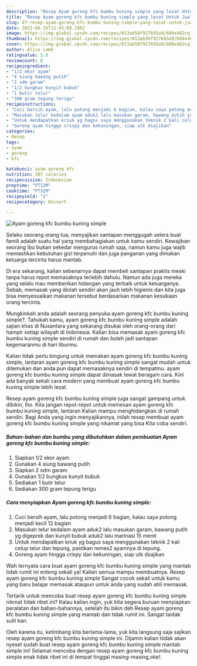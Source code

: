 ```yaml
---
description: "Resep Ayam goreng kfc bumbu kuning simple yang lezat Untuk Jualan"
title: "Resep Ayam goreng kfc bumbu kuning simple yang lezat Untuk Jualan"
slug: 87-resep-ayam-goreng-kfc-bumbu-kuning-simple-yang-lezat-untuk-jualan
date: 2021-06-16T22:43:09.196Z
image: https://img-global.cpcdn.com/recipes/013ab50f927693a9/680x482cq70/ayam-goreng-kfc-bumbu-kuning-simple-foto-resep-utama.jpg
thumbnail: https://img-global.cpcdn.com/recipes/013ab50f927693a9/680x482cq70/ayam-goreng-kfc-bumbu-kuning-simple-foto-resep-utama.jpg
cover: https://img-global.cpcdn.com/recipes/013ab50f927693a9/680x482cq70/ayam-goreng-kfc-bumbu-kuning-simple-foto-resep-utama.jpg
author: Alice Lamb
ratingvalue: 3.6
reviewcount: 8
recipeingredient:
- "1/2 ekor ayam"
- "4 siung bawang putih"
- "2 sdm garam"
- "1/2 bungkus kunyit bubuk"
- "1 butir telur"
- "300 gram tepung terigu"
recipeinstructions:
- "Cuci bersih ayam, lalu potong menjadi 6 bagian, kalau saya potong menjadi kecil 12 bagian"
- "Masukan telur kedalam ayam aduk2 lalu masukan garam, bawang putih yg digeprek dan kunyit bubuk aduk2 lalu marinasi 15 menit"
- "Untuk mendapatkan kriuk yg bagus saya menggunakan teknik 2 kali celup telur dan tepung, pastikan remes2 ayamnya di tepung."
- "Goreng ayam hingga crispy dan kekuningan, siap utk dsajikan"
categories:
- Resep
tags:
- ayam
- goreng
- kfc

katakunci: ayam goreng kfc 
nutrition: 207 calories
recipecuisine: Indonesian
preptime: "PT12M"
cooktime: "PT32M"
recipeyield: "2"
recipecategory: Dessert

---
```



![Ayam goreng kfc bumbu kuning simple](https://img-global.cpcdn.com/recipes/013ab50f927693a9/680x482cq70/ayam-goreng-kfc-bumbu-kuning-simple-foto-resep-utama.jpg)

Selaku seorang orang tua, menyajikan santapan menggugah selera buat famili adalah suatu hal yang membahagiakan untuk kamu sendiri. Kewajiban seorang ibu bukan sekedar mengurus rumah saja, namun kamu juga wajib memastikan kebutuhan gizi terpenuhi dan juga panganan yang dimakan keluarga tercinta harus mantab.

Di era  sekarang, kalian sebenarnya dapat membeli santapan praktis meski tanpa harus repot memasaknya terlebih dahulu. Namun ada juga mereka yang selalu mau memberikan hidangan yang terbaik untuk keluarganya. Sebab, memasak yang diolah sendiri akan jauh lebih higienis dan kita juga bisa menyesuaikan makanan tersebut berdasarkan makanan kesukaan orang tercinta. 



Mungkinkah anda adalah seorang penyuka ayam goreng kfc bumbu kuning simple?. Tahukah kamu, ayam goreng kfc bumbu kuning simple adalah sajian khas di Nusantara yang sekarang disukai oleh orang-orang dari hampir setiap wilayah di Indonesia. Kalian bisa memasak ayam goreng kfc bumbu kuning simple sendiri di rumah dan boleh jadi santapan kegemaranmu di hari liburmu.

Kalian tidak perlu bingung untuk memakan ayam goreng kfc bumbu kuning simple, lantaran ayam goreng kfc bumbu kuning simple sangat mudah untuk ditemukan dan anda pun dapat memasaknya sendiri di tempatmu. ayam goreng kfc bumbu kuning simple dapat dimasak lewat beragam cara. Kini ada banyak sekali cara modern yang membuat ayam goreng kfc bumbu kuning simple lebih lezat.

Resep ayam goreng kfc bumbu kuning simple juga sangat gampang untuk dibikin, lho. Kita jangan repot-repot untuk memesan ayam goreng kfc bumbu kuning simple, lantaran Kalian mampu menghidangkan di rumah sendiri. Bagi Anda yang ingin menyajikannya, inilah resep membuat ayam goreng kfc bumbu kuning simple yang nikamat yang bisa Kita coba sendiri.

<!--inarticleads1-->

##### Bahan-bahan dan bumbu yang dibutuhkan dalam pembuatan Ayam goreng kfc bumbu kuning simple:

1. Siapkan 1/2 ekor ayam
1. Gunakan 4 siung bawang putih
1. Siapkan 2 sdm garam
1. Gunakan 1/2 bungkus kunyit bubuk
1. Sediakan 1 butir telur
1. Sediakan 300 gram tepung terigu




<!--inarticleads2-->

##### Cara menyiapkan Ayam goreng kfc bumbu kuning simple:

1. Cuci bersih ayam, lalu potong menjadi 6 bagian, kalau saya potong menjadi kecil 12 bagian
1. Masukan telur kedalam ayam aduk2 lalu masukan garam, bawang putih yg digeprek dan kunyit bubuk aduk2 lalu marinasi 15 menit
1. Untuk mendapatkan kriuk yg bagus saya menggunakan teknik 2 kali celup telur dan tepung, pastikan remes2 ayamnya di tepung.
1. Goreng ayam hingga crispy dan kekuningan, siap utk dsajikan




Wah ternyata cara buat ayam goreng kfc bumbu kuning simple yang mantab tidak rumit ini enteng sekali ya! Kalian semua mampu membuatnya. Resep ayam goreng kfc bumbu kuning simple Sangat cocok sekali untuk kamu yang baru belajar memasak ataupun untuk anda yang sudah ahli memasak.

Tertarik untuk mencoba buat resep ayam goreng kfc bumbu kuning simple nikmat tidak ribet ini? Kalau kalian ingin, yuk kita segera buruan menyiapkan peralatan dan bahan-bahannya, setelah itu bikin deh Resep ayam goreng kfc bumbu kuning simple yang mantab dan tidak rumit ini. Sangat taidak sulit kan. 

Oleh karena itu, ketimbang kita berlama-lama, yuk kita langsung saja sajikan resep ayam goreng kfc bumbu kuning simple ini. Dijamin kalian tiidak akan nyesel sudah buat resep ayam goreng kfc bumbu kuning simple mantab simple ini! Selamat mencoba dengan resep ayam goreng kfc bumbu kuning simple enak tidak ribet ini di tempat tinggal masing-masing,oke!.

